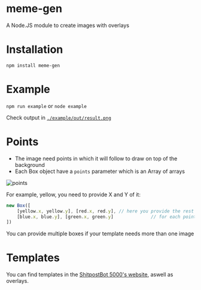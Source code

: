 # meme-gen
A Node.JS module to create images with overlays

# Installation
`npm install meme-gen`

# Example
`npm run example` or `node example`

Check output in [`./example/out/result.png`](https://github.com/nirewen/meme-gen/blob/master/example/out/result.png)

# Points

* The image need points in which it will follow to draw on top of the background
* Each Box object have a `points` parameter which is an Array of arrays

![points](https://i.imgur.com/m4ruZah.png)

For example, yellow, you need to provide X and Y of it:
```javascript
new Box([
    [yellow.x, yellow.y], [red.x, red.y], // here you provide the rest of the points
    [blue.x, blue.y], [green.x, green.y]              // for each point of the box
])
```

You can provide multiple boxes if your template needs more than one image

# Templates

You can find templates in the [ShitpostBot 5000's website](https://www.shitpostbot.com/gallery/templates), aswell as overlays.